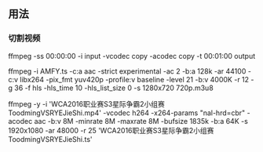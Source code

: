 ## 用法
### 切割视频
ffmpeg -ss 00:00:00 -i input -vcodec copy -acodec copy -t 00:01:00 output


ffmpeg -i AMFY.ts -c:a aac -strict experimental -ac 2 -b:a 128k -ar 44100 -c:v libx264 -pix_fmt yuv420p -profile:v baseline -level 21 -b:v 4000K -r 12 -g 36 -f hls -hls_time 10 -hls_list_size  0 -s 1280x720 720p.m3u8

ffmpeg -y -i 'WCA2016职业赛S3星际争霸2小组赛ToodmingVSRYEJieShi.mp4' -vcodec h264 -x264-params "nal-hrd=cbr" -acodec aac -b:v 8M -minrate 8M -maxrate 8M -bufsize 1835k -b:a 64K -s 1920x1080 -ar 48000 -r 25 'WCA2016职业赛S3星际争霸2小组赛ToodmingVSRYEJieShi.ts'
